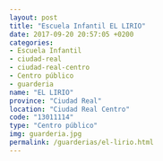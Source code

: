 ```yaml
---
layout: post
title: "Escuela Infantil EL LIRIO"
date: 2017-09-20 20:57:05 +0200
categories:
- Escuela Infantil
- ciudad-real
- ciudad-real-centro
- Centro público
- guarderia
name: "EL LIRIO"
province: "Ciudad Real"
location: "Ciudad Real Centro"
code: "13011114"
type: "Centro público"
img: guarderia.jpg
permalink: /guarderias/el-lirio.html
---
```

